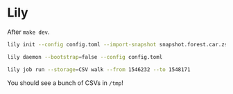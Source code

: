 # Lily

After `make dev`.

```bash
lily init --config config.toml --import-snapshot snapshot.forest.car.zst
```

```bash
lily daemon --bootstrap=false --config config.toml
```

```bash
lily job run --storage=CSV walk --from 1546232 --to 1548171
```

You should see a bunch of CSVs in `/tmp`!
